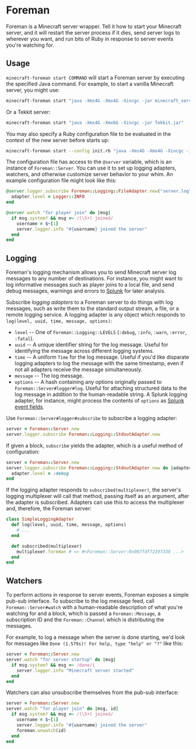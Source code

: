 # Foreman

Foreman is a Minecraft server wrapper. Tell it how to start your Minecraft server, and it will restart the server process if it dies, send server logs to wherever you want, and run bits of Ruby in response to server events you're watching for.

## Usage

`minecraft-foreman start COMMAND` will start a Foreman server by executing the specified Java command. For example, to start a vanilla Minecraft server, you might use:

```bash
minecraft-foreman start "java -Xms4G -Xmx4G -Xincgc -jar minecraft_server.jar nogui"
```

Or a Tekkit server:

```bash
minecraft-foreman start "java -Xms4G -Xmx6G -Xincgc -jar Tekkit.jar"
```

You may also specify a Ruby configuration file to be evaluated in the context of the new server before starts up:

```bash
minecraft-foreman start --config init.rb "java -Xms4G -Xmx4G -Xincgc -jar minecraft_server.jar nogui"
```

The configuration file has access to the `@server` variable, which is an instance of `Foreman::Server`. You can use it to set up logging adapters, watchers, and otherwise customize server behavior to your whim. An example configuration file might look like this:

```ruby
@server.logger.subscribe Foreman::Logging::FileAdapter.new("server.log") do |adapter|
  adapter.level = Logger::INFO
end

@server.watch "for player join" do |msg|
  if msg.system? && msg =~ /(\S+) joined/
    username = $~[1]
    server.logger.info "#{username} joined the server"
  end
end
```

## Logging

Foreman's logging mechanism allows you to send Minecraft server log messages to any number of destinations. For instance, you might want to log informative messages such as player joins to a local file, and send debug messages, warnings and errors to [Splunk](http://splunk.com/) for later analysis.

Subscribe _logging adapters_ to a Foreman server to do things with log messages, such as write them to the standard output stream, a file, or a remote logging service. A logging adapter is any object which responds to `log(level, uuid, time, message, options)`:

* `level` -- One of `Foreman::Logging::LEVELS` (`:debug`, `:info`, `:warn`, `:error`, `:fatal`).
* `uuid` -- A unique identifier string for the log message. Useful for identifying the message across different logging systems.
* `time` -- A uniform `Time` for the log message. Useful if you'd like disparate logging adapters to log the message with the same timestamp, even if not all adapters receive the message simultaneously.
* `message` -- The log message.
* `options` -- A hash containing any options originally passed to `Foreman::Server#logger#log`. Useful for attaching structured data to the log message in addition to the human-readable string. A Splunk logging adapter, for instance, might process the contents of `options` as [Splunk event fields](http://docs.splunk.com/Splexicon:Field).

Use `Foreman::Server#logger#subscribe` to subscribe a logging adapter:

```ruby
server = Foreman::Server.new
server.logger.subscribe Foreman::Logging::StdoutAdapter.new
```

If given a block, `subscribe` yields the adapter, which is a useful method of configuration:

```ruby
server = Foreman::Server.new
server.logger.subscribe Foreman::Logging::StdoutAdapter.new do |adapter|
  adapter.level = :debug
end
```

If the logging adapter responds to `subscribed(multiplexer)`, the server's logging multiplexer will call that method, passing itself as an argument, after the adapter is subscribed. Adapters can use this to access the multiplexer and, therefore, the Foreman server:

```ruby
class SimpleLoggingAdapter
  def log(level, uuid, time, message, options)
    # ...
  end

  def subscribed(multiplexer)
    multiplexer.foreman # => #<Foreman::Server:0x007fdf72197338 ...>
  end
end
```

## Watchers

To perform actions in response to server events, Foreman exposes a simple pub-sub interface. To subscribe to the log message feed, call `Foreman::Server#watch` with a human-readable description of what you're watching for and a block, which is passed a `Foreman::Message`, a subscription ID and the `Foreman::Channel` which is distributing the messages.

For example, to log a message when the server is done starting, we'd look for messages like `Done (1.579s)! For help, type "help" or "?"` like this:

```ruby
server = Foreman::Server.new
server.watch "for server startup" do |msg|
  if msg.system? && msg =~ /done/i
    server.logger.info "Minecraft server started"
  end
end
```

Watchers can also unsubscribe themselves from the pub-sub interface:

```ruby
server = Foreman::Server.new
server.watch "for player join" do |msg, id|
  if msg.system? && msg =~ /(\S+) joined/
    username = $~[1]
    server.logger.info "#{username} joined the server"
    foreman.unwatch(id)
  end
end
```
